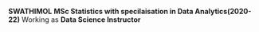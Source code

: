 **SWATHIMOL**
**MSc Statistics with specilaisation in Data Analytics(2020-22)**
Working as **Data Science Instructor**
 
